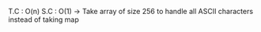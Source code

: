 T.C : O(n)
S.C : O(1) -> Take array of size 256 to handle all ASCII characters instead of taking map